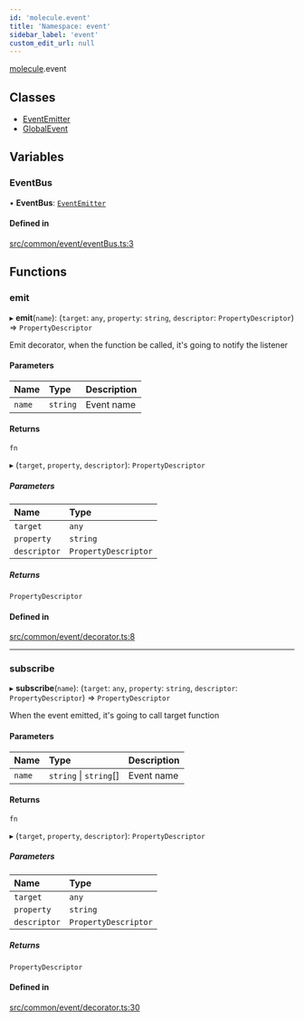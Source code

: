 ```yaml
---
id: 'molecule.event'
title: 'Namespace: event'
sidebar_label: 'event'
custom_edit_url: null
---
```


[molecule](molecule).event

## Classes

-   [EventEmitter](../classes/molecule.event.EventEmitter)
-   [GlobalEvent](../classes/molecule.event.GlobalEvent)

## Variables

### EventBus

• **EventBus**: [`EventEmitter`](../classes/molecule.event.EventEmitter)

#### Defined in

[src/common/event/eventBus.ts:3](https://github.com/DTStack/molecule/blob/b5324fcf/src/common/event/eventBus.ts#L3)

## Functions

### emit

▸ **emit**(`name`): (`target`: `any`, `property`: `string`, `descriptor`: `PropertyDescriptor`) => `PropertyDescriptor`

Emit decorator, when the function be called,
it's going to notify the listener

#### Parameters

| Name   | Type     | Description |
| :----- | :------- | :---------- |
| `name` | `string` | Event name  |

#### Returns

`fn`

▸ (`target`, `property`, `descriptor`): `PropertyDescriptor`

##### Parameters

| Name         | Type                 |
| :----------- | :------------------- |
| `target`     | `any`                |
| `property`   | `string`             |
| `descriptor` | `PropertyDescriptor` |

##### Returns

`PropertyDescriptor`

#### Defined in

[src/common/event/decorator.ts:8](https://github.com/DTStack/molecule/blob/b5324fcf/src/common/event/decorator.ts#L8)

---

### subscribe

▸ **subscribe**(`name`): (`target`: `any`, `property`: `string`, `descriptor`: `PropertyDescriptor`) => `PropertyDescriptor`

When the event emitted, it's going to call target function

#### Parameters

| Name   | Type                   | Description |
| :----- | :--------------------- | :---------- |
| `name` | `string` \| `string`[] | Event name  |

#### Returns

`fn`

▸ (`target`, `property`, `descriptor`): `PropertyDescriptor`

##### Parameters

| Name         | Type                 |
| :----------- | :------------------- |
| `target`     | `any`                |
| `property`   | `string`             |
| `descriptor` | `PropertyDescriptor` |

##### Returns

`PropertyDescriptor`

#### Defined in

[src/common/event/decorator.ts:30](https://github.com/DTStack/molecule/blob/b5324fcf/src/common/event/decorator.ts#L30)
